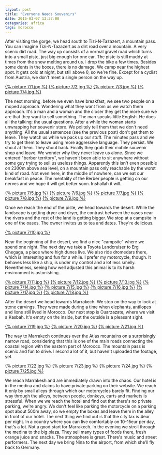 ```yaml
---
layout: post
title: "Everyone Needs Souvenirs"
date: 2015-03-07 13:37:00
categories: africa
tags: morocco
---
```

After visiting the gorge, we head south to Tizi-N-Tazazert, a mountain pass.
You can imagine Tizi-N-Tazazert as a dirt road over a mountain.
A very scenic dirt road.
The way up consists of a normal gravel road which turns into a small piste, just big enough for one car.
The piste is still muddy at times from the snow melting around us.
I drop the bike a few times. Besides some dents in the boxes, there is no damage.
We camp near the highest spot.
It gets cold at night, but still above 0, so we're fine.
Except for a cyclist from Austria, we don't meet a single person on the way up.

[1]: https://saschaeglau.com/upload/travel/7/1.jpg "Way to Tizi-N-Tazazert"
[2]: https://saschaeglau.com/upload/travel/7/2.jpg "Tizi-N-Tazazert"
[3]: https://saschaeglau.com/upload/travel/7/3.jpg "Tizi-N-Tazazert"
[4]: https://saschaeglau.com/upload/travel/7/4.jpg "Tizi-N-Tazazert"
[{% picture 7/1.jpg %}][1]
[{% picture 7/2.jpg %}][2]
[{% picture 7/3.jpg %}][3]
[{% picture 7/4.jpg %}][4]

The next morning, before we even have breakfast, we see two people on a moped approach.
Wondering what they want from us we watch them approach.
It's a man and a woman and the closer they get the more sure we are that they want to sell something.
The man speaks little English.
He does all the talking: the usual questions.
After a while the woman starts unwrapping her souvenir store.
We politely tell them that we don't need anything.
All the usual sentences (see the previous post) don't get them to leave.
They watch us while we pack up our stuff.
The minutes pass and we try to get them to leave using more aggressive language.
They persist. We shout at them.
They shout back. Finally they grab their mobile souvenir shop and leave.
We wonder why they never leave us alone.
Since we entered "berber territory", we haven't been able to sit anywhere without some guy trying to sell us useless things.
Apparently this isn't even possible on 2300m above sea level, on a mountain pass only reachable by the worst kind of road.
Not even here, in the middle of nowhere, can we eat our breakfast in peace.
The mentality of the Berber people is getting on our nerves and we hope it will get better soon.
Inshallah it will.

[5]: https://saschaeglau.com/upload/travel/7/5.jpg "Tizi-N-Tazazert"
[6]: https://saschaeglau.com/upload/travel/7/6.jpg "Tizi-N-Tazazert"
[7]: https://saschaeglau.com/upload/travel/7/7.jpg "Tizi-N-Tazazert"
[8]: https://saschaeglau.com/upload/travel/7/8.jpg "Tizi-N-Tazazert"
[9]: https://saschaeglau.com/upload/travel/7/9.jpg "Tizi-N-Tazazert"
[{% picture 7/5.jpg %}][5]
[{% picture 7/6.jpg %}][6]
[{% picture 7/7.jpg %}][7]
[{% picture 7/8.jpg %}][8]
[{% picture 7/9.jpg %}][9]

Once we reach the end of the piste, we head towards the desert.
While the landscape is getting dryer and dryer, the contrast between the oases near the rivers and the rest of the land is getting bigger.
We stop at a campsite in one of the oases.
The owner invites us to tea and dates.
They're delicious.

[10]: https://saschaeglau.com/upload/travel/7/10.jpg "Oasis near Tizi-N-Tazazert"
[{% picture 7/10.jpg %}][10]

Near the beginning of the desert, we find a nice "campsite" where we spend one night.
The next day we take a Toyota Landcruiser to Erg Chegaga, a place where high dunes live.
We also ride dromedars there, which is interesting and fun for a while.
I prefer my motorcycle, though.
It behaves less like a ship, is under my control and a lot less smelly.
Nevertheless, seeing how well adjusted this animal is to its harsh environment is astonishing.

[11]: https://saschaeglau.com/upload/travel/7/11.jpg "Near Erg Chegaga"
[12]: https://saschaeglau.com/upload/travel/7/12.jpg "Near Erg Chegaga"
[13]: https://saschaeglau.com/upload/travel/7/13.jpg "Near Erg Chegaga"
[14]: https://saschaeglau.com/upload/travel/7/14.jpg "Near Erg Chegaga"
[15]: https://saschaeglau.com/upload/travel/7/15.jpg "Dromedars near Erg Chegaga"
[16]: https://saschaeglau.com/upload/travel/7/16.jpg "Erg Chegaga"
[17]: https://saschaeglau.com/upload/travel/7/17.jpg "Erg Chegaga"
[18]: https://saschaeglau.com/upload/travel/7/18.jpg "Erg Chegaga"
[{% picture 7/11.jpg %}][11]
[{% picture 7/12.jpg %}][12]
[{% picture 7/13.jpg %}][13]
[{% picture 7/14.jpg %}][14]
[{% picture 7/15.jpg %}][15]
[{% picture 7/16.jpg %}][16]
[{% picture 7/17.jpg %}][17]
[{% picture 7/18.jpg %}][18]

After the desert we head towards Marrakech.
We stop on the way to look at stone carvings.
They were made during a time when elephants, antilopes and lions still lived in Morocco.
Our next stop is Ouarzazate, where we visit a Kasbah.
It's empty on the inside, but the outside is a pleasant sight.

[19]: https://saschaeglau.com/upload/travel/7/19.jpg "Stone Carving"
[20]: https://saschaeglau.com/upload/travel/7/20.jpg "Stone Carvings"
[21]: https://saschaeglau.com/upload/travel/7/21.jpg "Ouarzazate"
[{% picture 7/19.jpg %}][19]
[{% picture 7/20.jpg %}][20]
[{% picture 7/21.jpg %}][21]

The way to Marrakech continues over the Atlas mountains on a surprisingly narrow road, considering that this is one of the main roads connecting the coastal region with the eastern part of Morocco.
The mountain pass is scenic and fun to drive.
I record a lot of it, but haven't uploaded the footage, yet.

[22]: https://saschaeglau.com/upload/travel/7/22.jpg "Way to Tizi-N-Tazazert"
[23]: https://saschaeglau.com/upload/travel/7/23.jpg "Way to Tizi-N-Tazazert"
[24]: https://saschaeglau.com/upload/travel/7/24.jpg "Way to Tizi-N-Tazazert"
[25]: https://saschaeglau.com/upload/travel/7/25.jpg "Way to Tizi-N-Tazazert"
[{% picture 7/22.jpg %}][22]
[{% picture 7/23.jpg %}][23]
[{% picture 7/24.jpg %}][24]
[{% picture 7/25.jpg %}][25]

We reach Marrakesh and are immediately drawn into the chaos.
Our hotel is in the medina and claims to have private parking on their website.
We reach it only by small alleys through which our motorcycles barely fit.
Finding our way through the alleys, between people, donkeys, carts and markets is stressful.
When we we reach the hotel and find out that there's no private parking, we're angry.
We don't feel like parking the motorcycle on a parking spot about 500m away, so we empty the boxes and leave them in the alley in front of our hotel.
The next thing we find out is that the city tax is 4eur per night.
In a country where you can live comfortably on 10-15eur per day, that's a lot.
Not a good start for Marrakech.
In the evening we stroll through the medina to the big plaza.
They sell many types of foods there, fresh orange juice and snacks.
The atmosphere is great.
There's music and street performers.
The next day we bring Nina to the airport, from which she'll fly back to Germany.
